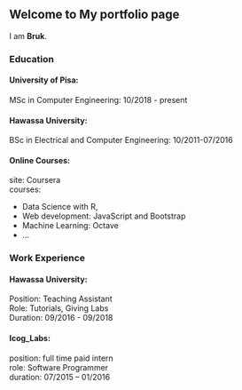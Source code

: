 ## Welcome to My portfolio page

I am **Bruk**. <br>

### Education
#### University of Pisa:  
MSc in Computer Engineering: 10/2018 - present

#### Hawassa University: 
BSc in Electrical and Computer Engineering: 10/2011-07/2016

#### Online Courses:
site: Coursera <br>
courses: 
* Data Science with R, 
* Web development: JavaScript and Bootstrap
* Machine Learning: Octave 
* ...

### Work Experience
#### Hawassa University:
Position: Teaching Assistant <br />
Role: Tutorials, Giving Labs  <br />
Duration: 09/2016 - 09/2018 <br />

#### Icog_Labs: 
position: full time paid intern <br />
role: Software Programmer <br />
duration: 07/2015 – 01/2016



